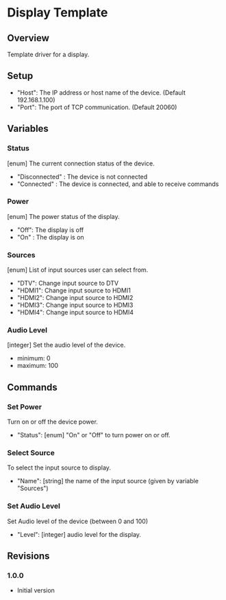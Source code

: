 # Display Template
## Overview
Template driver for a display.

## Setup
- "Host": The IP address or host name of the device. (Default 192.168.1.100)
- "Port": The port of TCP communication. (Default 20060)

## Variables
### Status
[enum] The current connection status of the device.
- "Disconnected" : The device is not connected
- "Connected" : The device is connected, and able to receive commands

### Power
[enum] The power status of the display.
- "Off": The display is off
- "On" : The display is on

### Sources
[enum] List of input sources user can select from.
- "DTV": Change input source to DTV
- "HDMI1": Change input source to HDMI1
- "HDMI2": Change input source to HDMI2
- "HDMI3": Change input source to HDMI3
- "HDMI4": Change input source to HDMI4

### Audio Level
[integer] Set the audio level of the device.
- minimum: 0
- maximum: 100

## Commands
### Set Power
Turn on or off the device power.
- "Status": [enum] "On" or "Off" to turn power on or off.

### Select Source
To select the input source to display.
- "Name": [string] the name of the input source (given by variable "Sources")

### Set Audio Level
Set Audio level of the device (between 0 and 100)
- "Level": [integer] audio level for the display.

## Revisions
### 1.0.0
- Initial version
